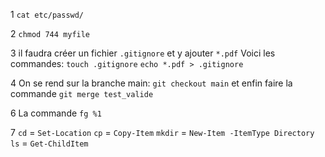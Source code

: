 1 `cat etc/passwd/`

2 `chmod 744 myfile`

3 il faudra créer un fichier `.gitignore` et y ajouter `*.pdf`
Voici les commandes:
`touch .gitignore`
`echo *.pdf > .gitignore`

4 On se rend sur la branche main: `git checkout main`
et enfin faire la commande `git merge test_valide`

6 La commande `fg %1`

7  `cd` = `Set-Location`
   `cp` = `Copy-Item`
   `mkdir` = `New-Item -ItemType Directory`
   `ls` = `Get-ChildItem`






